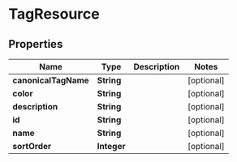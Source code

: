 

# TagResource


## Properties

Name | Type | Description | Notes
------------ | ------------- | ------------- | -------------
**canonicalTagName** | **String** |  |  [optional]
**color** | **String** |  |  [optional]
**description** | **String** |  |  [optional]
**id** | **String** |  |  [optional]
**name** | **String** |  |  [optional]
**sortOrder** | **Integer** |  |  [optional]



